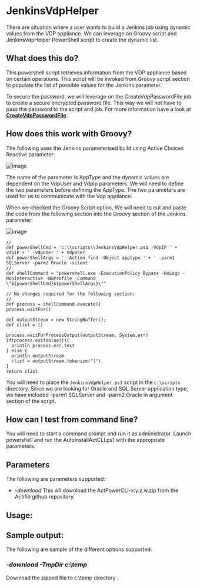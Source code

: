 # JenkinsVdpHelper 

There are situation where a user wants to build a Jenkins job using dynamic values from the VDP appliance. We can leverage on Groovy script and JenkinsVdpHelper PowerShell script to create the dynamic list.

## What does this do?

This powershell script retrieves information from the VDP appliance based on certain operations. This script will be invoked from Groovy script section to populate the list of possible values for the Jenkins parameter.

To secure the password, we will leverage on the CreateVdpPasswordFile job to create a secure encrypted password file. This way we will not have to pass the password to the script and job. For more information have a look at [**CreateVdpPasswordFile**](https://github.com/Actifio/ActJenkins/tree/master/CreateVdpPasswordFile).

## How does this work with Groovy?

The following uses the Jenkins parameterised build using Active Choices Reactive parameter:

![image](https://user-images.githubusercontent.com/17056169/78659386-d21f6f80-790e-11ea-8af9-9dca80d8b27b.png)

The name of the parameter is AppType and the dynamic values are dependent on the VdpUser and VdpIp parameters. We will need to define the two parameters before defining the AppType. The two parameters are used for us to communicate with the Vdp appliance.

When we checked the Groovy Script option, We will need to cut and paste the code from the following section into the Groovy section of the Jenkins parameter:

![image](https://user-images.githubusercontent.com/17056169/78660004-af418b00-790f-11ea-983d-278bfb09803c.png)

```
//
def powerShellCmd = 'c:\\scripts\\JenkinsVdpHelper.ps1 -VdpIP ' + VdpIP + ' -VdpUser ' + VdpUser 
def powerShellArgs = ' -Action find -Object apptype ' + ' -parm1 SQLServer -parm2 Oracle -silent'
//
def shellCommand = "powershell.exe -ExecutionPolicy Bypass -NoLogo -NonInteractive -NoProfile -Command \"${powerShellCmd}${powerShellArgs}\""

// No changes required for the following section:
//
def process = shellCommand.execute()
process.waitFor()

def outputStream = new StringBuffer();
def clist = []

process.waitForProcessOutput(outputStream, System.err)
if(process.exitValue()){
  println process.err.text
} else {
  println outputStream
  clist = outputStream.tokenize("|")
}
return clist
```

You will need to place the `JenkinsVdpHelper.ps1` script in the `c:\scripts` directory. Since we are looking for Oracle and SQL Server application type, we have included -parm1 SQLServer and -parm2 Oracle in argument section of the script.

## How can I test from command line?

You will need to start a command prompt and run it as administrator. Launch powershell and run the AutoInstallActCLI.ps1 with the appropriate parameters.

## Parameters

The following are parameters supported:
* _-download_  This wll download the ActPowerCLI-x.y.z.w.zip from the Actifio github repository.  


## Usage:

## Sample output:
The following are sample of the different options supported:

### _-download -TmpDir c:\temp_
Download the zipped file to c:\temp directory .
```

```
